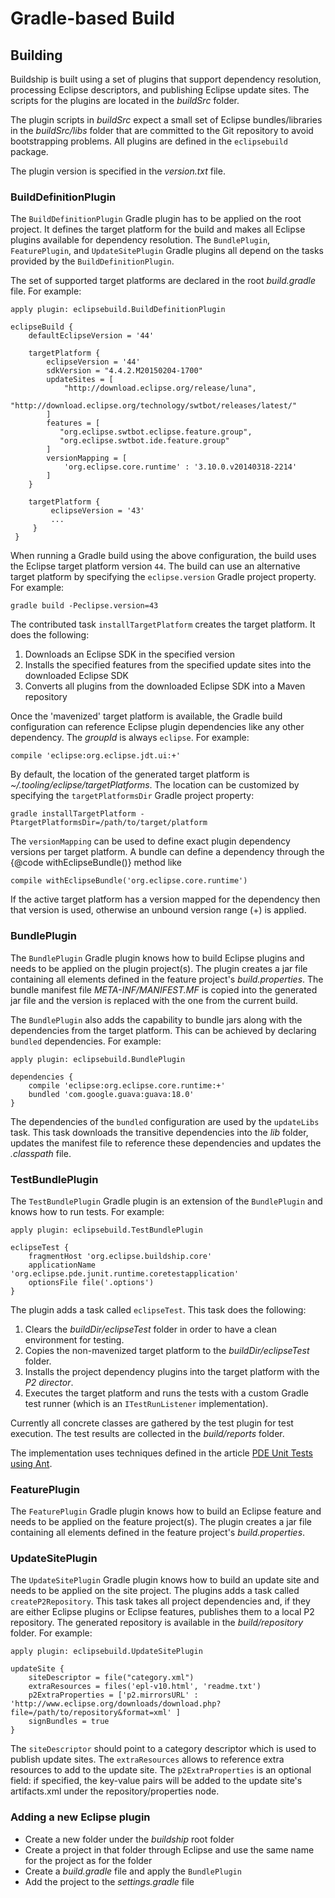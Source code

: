 # Gradle-based Build

## Building

Buildship is built using a set of plugins that support dependency resolution, processing Eclipse descriptors, and
publishing Eclipse update sites. The scripts for the plugins are located in the _buildSrc_ folder.

The plugin scripts in _buildSrc_ expect a small set of Eclipse bundles/libraries in the
_buildSrc/libs_ folder that are committed to the Git repository to avoid bootstrapping problems. All
plugins are defined in the `eclipsebuild` package.

The plugin version is specified in the _version.txt_ file.


### BuildDefinitionPlugin

The `BuildDefinitionPlugin` Gradle plugin has to be applied on the root project. It defines the target platform for
the build and makes all Eclipse plugins available for dependency resolution. The `BundlePlugin`, `FeaturePlugin`, and
`UpdateSitePlugin` Gradle plugins all depend on the tasks provided by the `BuildDefinitionPlugin`.

The set of supported target platforms are declared in the root _build.gradle_ file. For example:

    apply plugin: eclipsebuild.BuildDefinitionPlugin

    eclipseBuild {
        defaultEclipseVersion = '44'

        targetPlatform {
            eclipseVersion = '44'
            sdkVersion = "4.4.2.M20150204-1700"
            updateSites = [
                "http://download.eclipse.org/release/luna",
                "http://download.eclipse.org/technology/swtbot/releases/latest/"
            ]
            features = [
               "org.eclipse.swtbot.eclipse.feature.group",
               "org.eclipse.swtbot.ide.feature.group"
            ]
            versionMapping = [
                'org.eclipse.core.runtime' : '3.10.0.v20140318-2214'
            ]
        }

        targetPlatform {
             eclipseVersion = '43'
             ...
         }
     }

When running a Gradle build using the above configuration, the build uses the Eclipse target platform version `44`. The
build can use an alternative target platform by specifying the `eclipse.version` Gradle project property. For example:

    gradle build -Peclipse.version=43

The contributed task `installTargetPlatform` creates the target platform. It does the following:

1. Downloads an Eclipse SDK in the specified version
2. Installs the specified features from the specified update sites into the downloaded Eclipse SDK
3. Converts all plugins from the downloaded Eclipse SDK into a Maven repository

Once the 'mavenized' target platform is available, the Gradle build configuration can reference Eclipse plugin dependencies
like any other dependency. The _groupId_ is always `eclipse`. For example:

    compile 'eclipse:org.eclipse.jdt.ui:+'

By default, the location of the generated target platform is _~/.tooling/eclipse/targetPlatforms_. The location can be
customized by specifying the `targetPlatformsDir` Gradle project property:

    gradle installTargetPlatform -PtargetPlatformsDir=/path/to/target/platform


The `versionMapping` can be used to define exact plugin dependency versions per target platform. A bundle can define a dependency
through the {@code withEclipseBundle()} method like

    compile withEclipseBundle('org.eclipse.core.runtime')

If the active target platform has a version mapped for the dependency then that version is used, otherwise an unbound version range (+) is applied.


### BundlePlugin

The `BundlePlugin` Gradle plugin knows how to build Eclipse plugins and needs to be applied on the plugin project(s). The plugin creates
a jar file containing all elements defined in the feature project's _build.properties_. The bundle manifest file _META-INF/MANIFEST.MF_
is copied into the generated jar file and the version is replaced with the one from the current build.

The `BundlePlugin` also adds the capability to bundle jars along with the dependencies from the target platform. This can be
achieved by declaring `bundled` dependencies. For example:

    apply plugin: eclipsebuild.BundlePlugin

    dependencies {
        compile 'eclipse:org.eclipse.core.runtime:+'
        bundled 'com.google.guava:guava:18.0'
    }

The dependencies of the `bundled` configuration are used by the `updateLibs` task. This task downloads the transitive
dependencies into the _lib_ folder, updates the manifest file to reference these dependencies and updates the _.classpath_ file.


### TestBundlePlugin

The `TestBundlePlugin` Gradle plugin is an extension of the `BundlePlugin` and knows how to run tests. For example:

    apply plugin: eclipsebuild.TestBundlePlugin

    eclipseTest {
        fragmentHost 'org.eclipse.buildship.core'
        applicationName 'org.eclipse.pde.junit.runtime.coretestapplication'
        optionsFile file('.options')
    }

The plugin adds a task called `eclipseTest`. This task does the following:

1. Clears the _buildDir/eclipseTest_ folder in order to have a clean environment for testing.
2. Copies the non-mavenized target platform to the _buildDir/eclipseTest_ folder.
3. Installs the project dependency plugins into the target platform with the _P2 director_.
4. Executes the target platform and runs the tests with a custom Gradle test runner (which is an `ITestRunListener` implementation).

Currently all concrete classes are gathered by the test plugin for test execution. The test results are collected in the _build/reports_ folder.

The implementation uses techniques defined in the article [PDE Unit Tests using Ant](http://www.eclipse.org/articles/article.php?file=Article-PDEJUnitAntAutomation/index.html).


### FeaturePlugin

The `FeaturePlugin` Gradle plugin knows how to build an Eclipse feature and needs to be applied on the feature project(s). The plugin creates
a jar file containing all elements defined in the feature project's _build.properties_.


### UpdateSitePlugin

The `UpdateSitePlugin` Gradle plugin knows how to build an update site and needs to be applied on the site project. The plugins adds
a task called `createP2Repository`. This task takes all project dependencies and, if they are either Eclipse plugins or Eclipse features, publishes
them to a local P2 repository. The generated repository is available in the _build/repository_ folder. For example:

    apply plugin: eclipsebuild.UpdateSitePlugin

    updateSite {
        siteDescriptor = file("category.xml")
        extraResources = files('epl-v10.html', 'readme.txt')
        p2ExtraProperties = ['p2.mirrorsURL' : 'http://www.eclipse.org/downloads/download.php?file=/path/to/repository&format=xml' ]
        signBundles = true
    }

The `siteDescriptor` should point to a category descriptor which is used to publish update sites. The `extraResources` allows to reference
extra resources to add to the update site. The `p2ExtraProperties` is an optional field: if specified, the key-value pairs will be added to
the update site's artifacts.xml under the repository/properties node.

### Adding a new Eclipse plugin

* Create a new folder under the _buildship_ root folder
* Create a project in that folder through Eclipse and use the same name for the project as for the folder
* Create a _build.gradle_ file and apply the `BundlePlugin`
* Add the project to the _settings.gradle_ file
